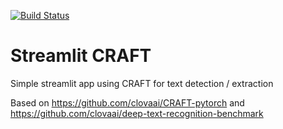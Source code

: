 [![Build Status](https://travis-ci.org/Gaarv/streamlit-craft.svg?branch=master)](https://travis-ci.org/Gaarv/streamlit-craft)

# Streamlit CRAFT

Simple streamlit app using CRAFT for text detection / extraction

Based on https://github.com/clovaai/CRAFT-pytorch and https://github.com/clovaai/deep-text-recognition-benchmark